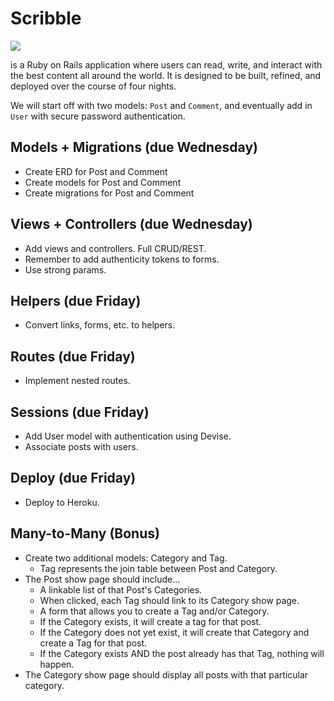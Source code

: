 # Scribble

![](https://dl.dropboxusercontent.com/s/8frf8rblw6pnpds/hipsterlogogenerator_1438007087793.png?dl=0)

is a Ruby on Rails application where users can read, write, and interact
with the best content all around the world. It is designed to be built, refined, and deployed over the course of four nights.

We will start off with two models: `Post` and `Comment`, and eventually
add in `User` with secure password authentication.

## Models + Migrations (due Wednesday)

- Create ERD for Post and Comment
- Create models for Post and Comment
- Create migrations for Post and Comment

## Views + Controllers (due Wednesday)

- Add views and controllers. Full CRUD/REST.
- Remember to add authenticity tokens to forms.
- Use strong params.

## Helpers (due Friday)

- Convert links, forms, etc. to helpers.

## Routes (due Friday)

- Implement nested routes.

## Sessions (due Friday)

- Add User model with authentication using Devise.
- Associate posts with users.

## Deploy (due Friday)

- Deploy to Heroku.

## Many-to-Many (Bonus)

- Create two additional models: Category and Tag.
  * Tag represents the join table between Post and Category.
- The Post show page should include...
  *  A linkable list of that Post's Categories.
    * When clicked, each Tag should link to its Category show page. 
  *  A form that allows you to create a Tag and/or Category.
    *  If the Category exists, it will create a tag for that post.
    *  If the Category does not yet exist, it will create that Category and create a Tag for that post.
    *  If the Category exists AND the post already has that Tag, nothing will happen.
- The Category show page should display all posts with that particular category.
